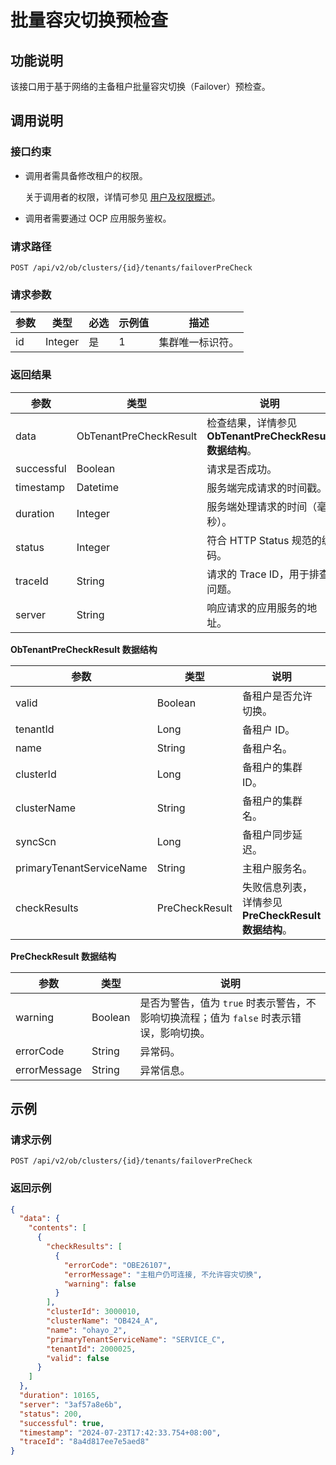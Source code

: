 # 批量容灾切换预检查

## 功能说明

该接口用于基于网络的主备租户批量容灾切换（Failover）预检查。

## 调用说明

### 接口约束

* 调用者需具备修改租户的权限。

    关于调用者的权限，详情可参见 [用户及权限概述](../../../1600.system-management-features/200.manage-users/50.user-management-overview.md)。

* 调用者需要通过 OCP 应用服务鉴权。

### 请求路径

`POST /api/v2/ob/clusters/{id}/tenants/failoverPreCheck`

### 请求参数

| 参数 | 类型 | 必选 | 示例值 | 描述 |
|---------|---------|---------|---------|----------|
| id   | Integer | 是   | 1      | 集群唯一标识符。 |

### 返回结果

| 参数 | 类型 | 说明 |
|----------|----------|----------|
| data | ObTenantPreCheckResult | 检查结果，详情参见 **ObTenantPreCheckResult 数据结构**。 |
| successful | Boolean | 请求是否成功。 |
| timestamp | Datetime | 服务端完成请求的时间戳。 |
| duration | Integer | 服务端处理请求的时间（毫秒）。 |
| status | Integer | 符合 HTTP Status 规范的编码。 |
| traceId | String | 请求的 Trace ID，用于排查问题。 |
| server | String | 响应请求的应用服务的地址。 |

**ObTenantPreCheckResult 数据结构**

| 参数 | 类型 | 说明 |
|-----------|----------|----------|
| valid | Boolean | 备租户是否允许切换。 |
| tenantId | Long | 备租户 ID。 |
| name | String | 备租户名。 |
| clusterId | Long | 备租户的集群 ID。 |
| clusterName | String | 备租户的集群名。 |
| syncScn | Long | 备租户同步延迟。 |
| primaryTenantServiceName | String | 主租户服务名。 |
| checkResults | PreCheckResult | 失败信息列表，详情参见 **PreCheckResult 数据结构**。 |

**PreCheckResult 数据结构**

| 参数 | 类型 | 说明 |
|----------|----------|-----------|
| warning | Boolean | 是否为警告，值为 `true` 时表示警告，不影响切换流程；值为 `false` 时表示错误，影响切换。 |
| errorCode | String | 异常码。 |
| errorMessage | String | 异常信息。 |

## 示例

### 请求示例

`POST /api/v2/ob/clusters/{id}/tenants/failoverPreCheck`

### 返回示例

```json
{
  "data": {
    "contents": [
      {
        "checkResults": [
          {
            "errorCode": "OBE26107",
            "errorMessage": "主租户仍可连接, 不允许容灾切换",
            "warning": false
          }
        ],
        "clusterId": 3000010,
        "clusterName": "OB424_A",
        "name": "ohayo_2",
        "primaryTenantServiceName": "SERVICE_C",
        "tenantId": 2000025,
        "valid": false
      }
    ]
  },
  "duration": 10165,
  "server": "3af57a8e6b",
  "status": 200,
  "successful": true,
  "timestamp": "2024-07-23T17:42:33.754+08:00",
  "traceId": "8a4d817ee7e5aed8"
}
```
